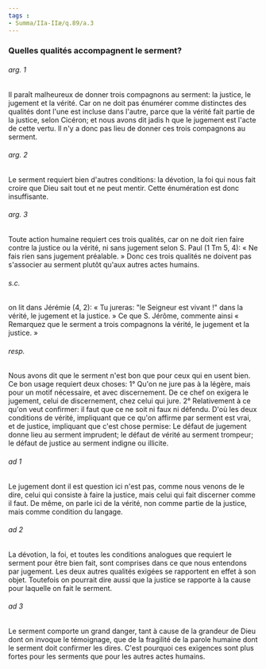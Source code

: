 ```yaml
---
tags : 
- Summa/IIa-IIæ/q.89/a.3
---
```


### Quelles qualités accompagnent le serment?

###### arg. 1
Il paraît malheureux de donner trois compagnons au serment: la justice, le jugement et la vérité. Car on ne doit pas énumérer comme distinctes des qualités dont l'une est incluse dans l'autre, parce que la vérité fait partie de la justice, selon Cicéron; et nous avons dit jadis h que le jugement est l'acte de cette vertu. Il n'y a donc pas lieu de donner ces trois compagnons au serment. 

###### arg. 2
Le serment requiert bien d'autres conditions: la dévotion, la foi qui nous fait croire que Dieu sait tout et ne peut mentir. Cette énumération est donc insuffisante. 

###### arg. 3
Toute action humaine requiert ces trois qualités, car on ne doit rien faire contre la justice ou la vérité, ni sans jugement selon S. Paul (1 Tm 5, 4): « Ne fais rien sans jugement préalable. » Donc ces trois qualités ne doivent pas s'associer au serment plutôt qu'aux autres actes humains. 

###### s.c.
on lit dans Jérémie (4, 2): « Tu jureras: "le Seigneur est vivant !" dans la vérité, le jugement et la justice. » Ce que S. Jérôme, commente ainsi « Remarquez que le serment a trois compagnons la vérité, le jugement et la justice. » 

###### resp.
Nous avons dit que le serment n'est bon que pour ceux qui en usent bien. Ce bon usage requiert deux choses: 1° Qu'on ne jure pas à la légère, mais pour un motif nécessaire, et avec discernement. De ce chef on exigera le jugement, celui de discernement, chez celui qui jure. 2° Relativement à ce qu'on veut confirmer: il faut que ce ne soit ni faux ni défendu. D'où les deux conditions de vérité, impliquant que ce qu'on affirme par serment est vrai, et de justice, impliquant que c'est chose permise: Le défaut de jugement donne lieu au serment imprudent; le défaut de vérité au serment trompeur; le défaut de justice au serment indigne ou illicite. 

###### ad 1
Le jugement dont il est question ici n'est pas, comme nous venons de le dire, celui qui consiste à faire la justice, mais celui qui fait discerner comme il faut. De même, on parle ici de la vérité, non comme partie de la justice, mais comme condition du langage. 

###### ad 2
La dévotion, la foi, et toutes les conditions analogues que requiert le serment pour être bien fait, sont comprises dans ce que nous entendons par jugement. Les deux autres qualités exigées se rapportent en effet à son objet. Toutefois on pourrait dire aussi que la justice se rapporte à la cause pour laquelle on fait le serment. 

###### ad 3
Le serment comporte un grand danger, tant à cause de la grandeur de Dieu dont on invoque le témoignage, que de la fragilité de la parole humaine dont le serment doit confirmer les dires. C'est pourquoi ces exigences sont plus fortes pour les serments que pour les autres actes humains. 

